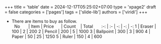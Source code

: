 +++
title = 'table'
date = 2024-12-17T05:25:02+07:00
type = 'xpage2'
draft = false
categories = ['pages']
tags = ['slide-lib']
authors = ['viridi']
+++
<!--more-->

+ There are items to buy as follow. \
&nbsp;
No&nbsp;&nbsp;&nbsp;&nbsp;&nbsp;&nbsp; | Item | Price&nbsp;&nbsp;&nbsp;&nbsp;&nbsp; | Count&nbsp;&nbsp;&nbsp; | Total&nbsp;&nbsp;&nbsp;&nbsp;&nbsp;&nbsp;
:-: | :- | -: | -: | -:
1 | Eraser | 100 | 2 | 200
2 | Pencil | 200 | 5 | 1000
3 | Ballpoint | 300 | 3 | 900
4 | Paper | 50 | 25 | 1250
5 | Ruler | 150 | 4 | 600
